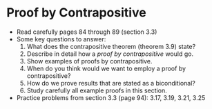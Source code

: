 # Proof by Contrapositive

- Read carefully pages 84 through 89 (section 3.3)
- Some key questions to answer:
    1. What does the contrapositive theorem (theorem 3.9) state?
    2. Describe in detail how a *proof by contrapositive* would go.
    3. Show examples of proofs by contrapositive.
    4. When do you think would we want to employ a proof by contrapositive?
    5. How do we prove results that are stated as a biconditional?
    6. Study carefully all example proofs in this section.
- Practice problems from section 3.3 (page 94): 3.17, 3.19, 3.21, 3.25
